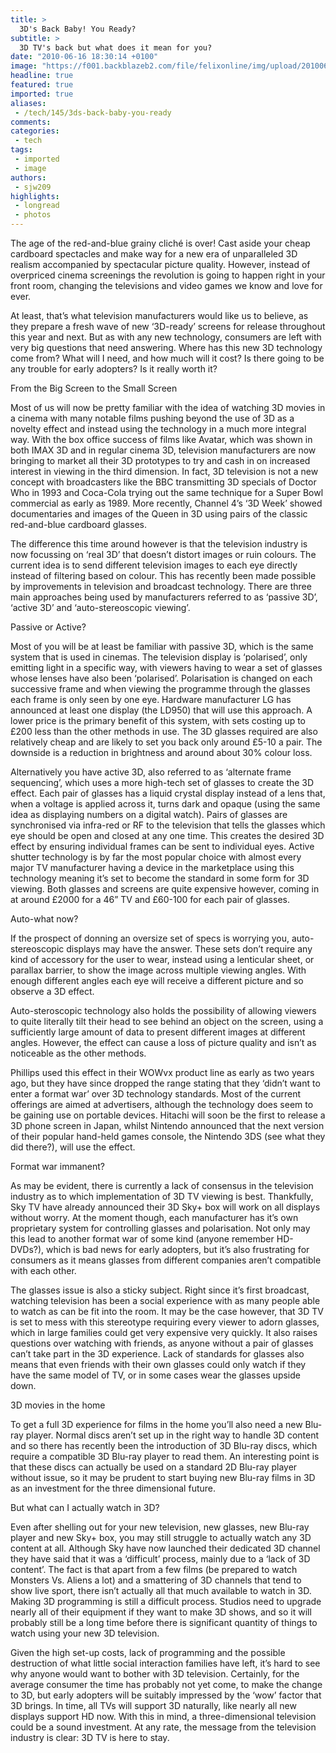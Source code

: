 ```yaml
---
title: >
  3D's Back Baby! You Ready?
subtitle: >
  3D TV's back but what does it mean for you?
date: "2010-06-16 18:30:14 +0100"
image: "https://f001.backblazeb2.com/file/felixonline/img/upload/201006161924-srg03-3DHDTV.jpg"
headline: true
featured: true
imported: true
aliases:
 - /tech/145/3ds-back-baby-you-ready
comments:
categories:
 - tech
tags:
 - imported
 - image
authors:
 - sjw209
highlights:
 - longread
 - photos
---
```


The age of the red-and-blue grainy cliché is over! Cast aside your cheap cardboard spectacles and make way for a new era of unparalleled 3D realism accompanied by spectacular picture quality. However, instead of overpriced cinema screenings the revolution is going to happen right in your front room, changing the televisions and video games we know and love for ever.

At least, that’s what television manufacturers would like us to believe, as they prepare a fresh wave of new ‘3D-ready’ screens for release throughout this year and next. But as with any new technology, consumers are left with very big questions that need answering. Where has this new 3D technology come from? What will I need, and how much will it cost? Is there going to be any trouble for early adopters? Is it really worth it?

From the Big Screen to the Small Screen

Most of us will now be pretty familiar with the idea of watching 3D movies in a cinema with many notable films pushing beyond the use of 3D as a novelty effect and instead using the technology in a much more integral way. With the box office success of films like Avatar, which was shown in both IMAX 3D and in regular cinema 3D, television manufacturers are now bringing to market all their 3D prototypes to try and cash in on increased interest in viewing in the third dimension. In fact, 3D television is not a new concept with broadcasters like the BBC transmitting 3D specials of Doctor Who in 1993 and Coca-Cola trying out the same technique for a Super Bowl commercial as early as 1989. More recently, Channel 4’s ‘3D Week’ showed documentaries and images of the Queen in 3D using pairs of the classic red-and-blue cardboard glasses.

The difference this time around however is that the television industry is now focussing on ‘real 3D’ that doesn’t distort images or ruin colours. The current idea is to send different television images to each eye directly instead of filtering based on colour. This has recently been made possible by improvements in television and broadcast technology. There are three main approaches being used by manufacturers referred to as ‘passive 3D’, ‘active 3D’ and ‘auto-stereoscopic viewing’.

Passive or Active?

Most of you will be at least be familiar with passive 3D, which is the same system that is used in cinemas. The television display is ‘polarised’, only emitting light in a specific way, with viewers having to wear a set of glasses whose lenses have also been ‘polarised’. Polarisation is changed on each successive frame and when viewing the programme through the glasses each frame is only seen by one eye. Hardware manufacturer LG has announced at least one display (the LD950) that will use this approach. A lower price is the primary benefit of this system, with sets costing up to £200 less than the other methods in use. The 3D glasses required are also relatively cheap and are likely to set you back only around £5-10 a pair. The downside is a reduction in brightness and around about 30% colour loss.

Alternatively you have active 3D, also referred to as ‘alternate frame sequencing’, which uses a more high-tech set of glasses to create the 3D effect. Each pair of glasses has a liquid crystal display instead of a lens that, when a voltage is applied across it, turns dark and opaque (using the same idea as displaying numbers on a digital watch). Pairs of glasses are synchronised via infra-red or RF to the television that tells the glasses which eye should be open and closed at any one time. This creates the desired 3D effect by ensuring individual frames can be sent to individual eyes. Active shutter technology is by far the most popular choice with almost every major TV manufacturer having a device in the marketplace using this technology meaning it’s set to become the standard in some form for 3D viewing. Both glasses and screens are quite expensive however, coming in at around £2000 for a 46” TV and £60-100 for each pair of glasses.

Auto-what now?

If the prospect of donning an oversize set of specs is worrying you, auto-stereoscopic displays may have the answer. These sets don’t require any kind of accessory for the user to wear, instead using a lenticular sheet, or parallax barrier, to show the image across multiple viewing angles. With enough different angles each eye will receive a different picture and so observe a 3D effect.

Auto-steroscopic technology also holds the possibility of allowing viewers to quite literally tilt their head to see behind an object on the screen, using a sufficiently large amount of data to present different images at different angles. However, the effect can cause a loss of picture quality and isn’t as noticeable as the other methods.

Phillips used this effect in their WOWvx product line as early as two years ago, but they have since dropped the range stating that they ‘didn’t want to enter a format war’ over 3D technology standards. Most of the current offerings are aimed at advertisers, although the technology does seem to be gaining use on portable devices. Hitachi will soon be the first to release a 3D phone screen in Japan, whilst Nintendo announced that the next version of their popular hand-held games console, the Nintendo 3DS (see what they did there?), will use the effect.

Format war immanent?

As may be evident, there is currently a lack of consensus in the television industry as to which implementation of 3D TV viewing is best. Thankfully, Sky TV have already announced their 3D Sky+ box will work on all displays without worry. At the moment though, each manufacturer has it’s own proprietary system for controlling glasses and polarisation. Not only may this lead to another format war of some kind (anyone remember HD-DVDs?), which is bad news for early adopters, but it’s also frustrating for consumers as it means glasses from different companies aren’t compatible with each other.

The glasses issue is also a sticky subject. Right since it’s first broadcast, watching television has been a social experience with as many people able to watch as can be fit into the room. It may be the case however, that 3D TV is set to mess with this stereotype requiring every viewer to adorn glasses, which in large families could get very expensive very quickly. It also raises questions over watching with friends, as anyone without a pair of glasses can’t take part in the 3D experience. Lack of standards for glasses also means that even friends with their own glasses could only watch if they have the same model of TV, or in some cases wear the glasses upside down.

3D movies in the home

To get a full 3D experience for films in the home you’ll also need a new Blu-ray player. Normal discs aren’t set up in the right way to handle 3D content and so there has recently been the introduction of 3D Blu-ray discs, which require a compatible 3D Blu-ray player to read them. An interesting point is that these discs can actually be used on a standard 2D Blu-ray player without issue, so it may be prudent to start buying new Blu-ray films in 3D as an investment for the three dimensional future.

But what can I actually watch in 3D?

Even after shelling out for your new television, new glasses, new Blu-ray player and new Sky+ box, you may still struggle to actually watch any 3D content at all. Although Sky have now launched their dedicated 3D channel they have said that it was a ‘difficult’ process, mainly due to a ‘lack of 3D content’. The fact is that apart from a few films (be prepared to watch Monsters Vs. Aliens a lot) and a smattering of 3D channels that tend to show live sport, there isn’t actually all that much available to watch in 3D. Making 3D programming is still a difficult process. Studios need to upgrade nearly all of their equipment if they want to make 3D shows, and so it will probably still be a long time before there is significant quantity of things to watch using your new 3D television.

Given the high set-up costs, lack of programming and the possible destruction of what little social interaction families have left, it’s hard to see why anyone would want to bother with 3D television. Certainly, for the average consumer the time has probably not yet come, to make the change to 3D, but early adopters will be suitably impressed by the ‘wow’ factor that 3D brings. In time, all TVs will support 3D naturally, like nearly all new displays support HD now. With this in mind, a three-dimensional television could be a sound investment. At any rate, the message from the television industry is clear: 3D TV is here to stay.
